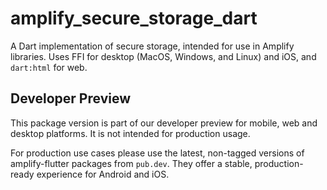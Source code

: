# amplify_secure_storage_dart

A Dart implementation of secure storage, intended for use in Amplify libraries. Uses FFI for desktop (MacOS, Windows, and Linux) and iOS, and `dart:html` for web.

## Developer Preview

This package version is part of our developer preview for mobile, web and desktop platforms. It is not intended for production usage. 

For production use cases please use the latest, non-tagged versions of amplify-flutter packages from `pub.dev`. They offer a stable, production-ready experience for Android and iOS.

